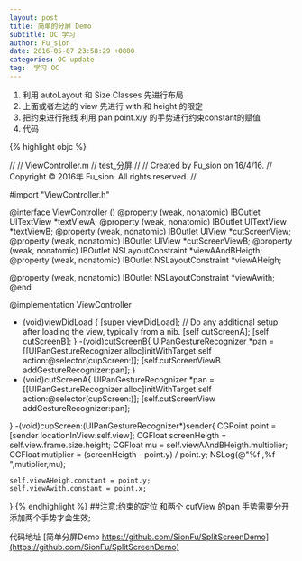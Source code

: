 ```yaml
---
layout: post
title: 简单的分屏 Demo 
subtitle: OC 学习
author: Fu_sion
date: 2016-05-07 23:58:29 +0800
categories: OC update
tag:  学习 OC
---
```




1. 利用 autoLayout 和 Size Classes 先进行布局
2. 上面或者左边的 view 先进行 with 和 height 的限定
3. 把约束进行拖线 利用 pan point.x/y 的手势进行约束constant的赋值
4. 代码

{% highlight objc %}

//
//  ViewController.m
//  test_分屏
//
//  Created by Fu_sion on 16/4/16.
//  Copyright © 2016年 Fu_sion. All rights reserved.
//

#import "ViewController.h"

@interface ViewController ()
@property (weak, nonatomic) IBOutlet UITextView *textViewA;
@property (weak, nonatomic) IBOutlet UITextView *textViewB;
@property (weak, nonatomic) IBOutlet UIView *cutScreenView;
@property (weak, nonatomic) IBOutlet UIView *cutScreenViewB;
@property (weak, nonatomic) IBOutlet NSLayoutConstraint *viewAAndBHeigth;
@property (weak, nonatomic) IBOutlet NSLayoutConstraint *viewAHeigh;

@property (weak, nonatomic) IBOutlet NSLayoutConstraint *viewAwith;
@end

@implementation ViewController

- (void)viewDidLoad {
    [super viewDidLoad];
    // Do any additional setup after loading the view, typically from a nib.
    [self cutScreenA];
    [self cutScreenB];
}
-(void)cutScreenB{
    UIPanGestureRecognizer *pan = [[UIPanGestureRecognizer alloc]initWithTarget:self action:@selector(cupScreen:)];
     [self.cutScreenViewB addGestureRecognizer:pan];
}
- (void)cutScreenA{
    UIPanGestureRecognizer *pan = [[UIPanGestureRecognizer alloc]initWithTarget:self action:@selector(cupScreen:)];
    [self.cutScreenView addGestureRecognizer:pan];
   
}
-(void)cupScreen:(UIPanGestureRecognizer*)sender{
    CGPoint point = [sender locationInView:self.view];
    CGFloat screenHeigth = self.view.frame.size.height;
    CGFloat mu = self.viewAAndBHeigth.multiplier;
    CGFloat mutiplier = (screenHeigth - point.y) / point.y;
    NSLog(@"%f ,%f ",mutiplier,mu);
    
    self.viewAHeigh.constant = point.y;
    self.viewAwith.constant = point.x;
  
}
{% endhighlight %}
##注意:约束的定位 和两个 cutView 的pan 手势需要分开添加两个手势才会生效;

代码地址 [简单分屏Demo https://github.com/SionFu/SplitScreenDemo](https://github.com/SionFu/SplitScreenDemo)


